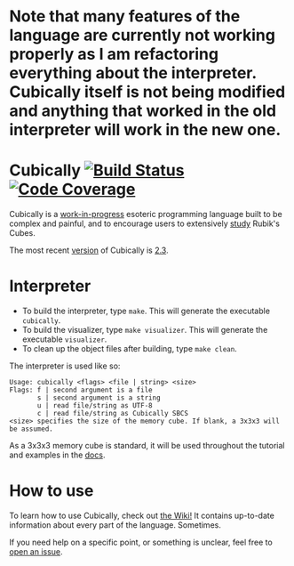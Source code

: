 # Note that many features of the language are currently not working properly as I am refactoring everything about the interpreter. Cubically itself is not being modified and anything that worked in the old interpreter will work in the new one.

# Cubically [![Build Status](https://travis-ci.org/aaronryank/cubically.svg?branch=master)](https://travis-ci.org/aaronryank/cubically) [![Code Coverage](https://codecov.io/github/aaronryank/cubically/coverage.svg?branch=master)](https://codecov.io/github/aaronryank/cubically?branch=master)

Cubically is a [work-in-progress](//github.com/cubically) esoteric programming language built to be complex and painful, and to encourage users to extensively [study](//github.com/cubically/algorithms) Rubik's Cubes.

The most recent [version](//github.com/aaronryank/cubically/releases) of Cubically is [2.3](//github.com/aaronryank/cubically/releases/tag/v2.3).

# Interpreter

 - To build the interpreter, type `make`. This will generate the executable `cubically`.
 - To build the visualizer, type `make visualizer`. This will generate the executable `visualizer`.
 - To clean up the object files after building, type `make clean`.

The interpreter is used like so:

    Usage: cubically <flags> <file | string> <size>
    Flags: f | second argument is a file
           s | second argument is a string
           u | read file/string as UTF-8
           c | read file/string as Cubically SBCS
    <size> specifies the size of the memory cube. If blank, a 3x3x3 will be assumed.

As a 3x3x3 memory cube is standard, it will be used throughout the tutorial and examples in the [docs](//github.com/aaronryank/Cubically/wiki).

# How to use

To learn how to use Cubically, check out [the Wiki!](//github.com/aaronryank/Cubically/wiki) It contains up-to-date information about every part of the language. Sometimes.

If you need help on a specific point, or something is unclear, feel free to [open an issue](//github.com/aaronryank/Cubically/issues).

